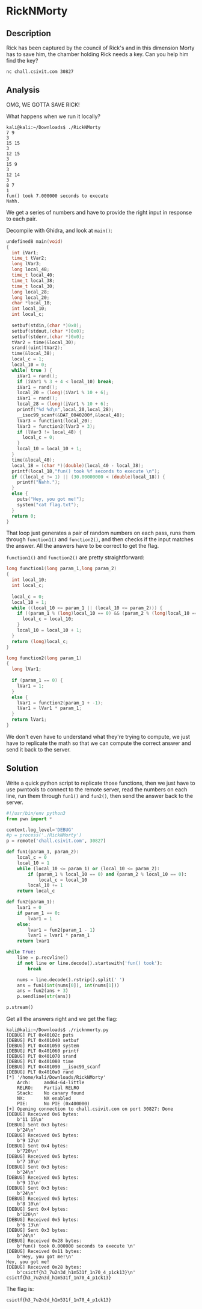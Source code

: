 # RickNMorty

## Description

Rick has been captured by the council of Rick's and in this dimension Morty has to save him, the chamber holding Rick needs a key. Can you help him find the key?

```
nc chall.csivit.com 30827
```

## Analysis

OMG, WE GOTTA SAVE RICK!

What happens when we run it locally?

```
kali@kali:~/Downloads$ ./RickNMorty
7 9
3
15 15
3
12 15
3
15 9
3
12 14
3
8 7
1
fun() took 7.000000 seconds to execute
Nahh.
```

We get a series of numbers and have to provide the right input in response to each pair.

Decompile with Ghidra, and look at `main()`:

```c
undefined8 main(void)
{
  int iVar1;
  time_t tVar2;
  long lVar3;
  long local_48;
  time_t local_40;
  time_t local_38;
  time_t local_30;
  long local_28;
  long local_20;
  char *local_18;
  int local_10;
  int local_c;
  
  setbuf(stdin,(char *)0x0);
  setbuf(stdout,(char *)0x0);
  setbuf(stderr,(char *)0x0);
  tVar2 = time(&local_30);
  srand((uint)tVar2);
  time(&local_38);
  local_c = 1;
  local_10 = 0;
  while( true ) {
    iVar1 = rand();
    if (iVar1 % 3 + 4 < local_10) break;
    iVar1 = rand();
    local_20 = (long)(iVar1 % 10 + 6);
    iVar1 = rand();
    local_28 = (long)(iVar1 % 10 + 6);
    printf("%d %d\n",local_20,local_28);
    __isoc99_scanf(&DAT_0040200f,&local_48);
    lVar3 = function1(local_20);
    lVar3 = function2(lVar3 + 3);
    if (lVar3 != local_48) {
      local_c = 0;
    }
    local_10 = local_10 + 1;
  }
  time(&local_40);
  local_18 = (char *)(double)(local_40 - local_38);
  printf(local_18,"fun() took %f seconds to execute \n");
  if ((local_c != 1) || (30.00000000 < (double)local_18)) {
    printf("Nahh.");
  }
  else {
    puts("Hey, you got me!");
    system("cat flag.txt");
  }
  return 0;
}
```

That loop just generates a pair of random numbers on each pass, runs them through `function1()` and `function2()`, and then checks if the input matches the answer. All the answers have to be correct to get the flag.

`function1()` and `function2()` are pretty straightforward:

```c
long function1(long param_1,long param_2)
{
  int local_10;
  int local_c;
  
  local_c = 0;
  local_10 = 1;
  while ((local_10 <= param_1 || (local_10 <= param_2))) {
    if ((param_1 % (long)local_10 == 0) && (param_2 % (long)local_10 == 0)) {
      local_c = local_10;
    }
    local_10 = local_10 + 1;
  }
  return (long)local_c;
}
```

```c
long function2(long param_1)
{
  long lVar1;
  
  if (param_1 == 0) {
    lVar1 = 1;
  }
  else {
    lVar1 = function2(param_1 + -1);
    lVar1 = lVar1 * param_1;
  }
  return lVar1;
}
```

We don't even have to understand what they're trying to compute, we just have to replicate the math so that we can compute the correct answer and send it back to the server.

## Solution

Write a quick python script to replicate those functions, then we just have to use pwntools to connect to the remote server, read the numbers on each line, run them through `fun1()` and `fun2()`, then send the answer back to the server.

```python
#!/usr/bin/env python3
from pwn import *

context.log_level='DEBUG'
#p = process('./RickNMorty')
p = remote('chall.csivit.com', 30827)

def fun1(param_1, param_2):
    local_c = 0
    local_10 = 1
    while (local_10 <= param_1) or (local_10 <= param_2):
        if (param_1 % local_10 == 0) and (param_2 % local_10 == 0):
            local_c = local_10
        local_10 += 1
    return local_c

def fun2(param_1):
    lvar1 = 0
    if param_1 == 0:
        lvar1 = 1
    else:
        lvar1 = fun2(param_1 - 1)
        lvar1 = lvar1 * param_1
    return lvar1

while True:
    line = p.recvline()
    if not line or line.decode().startswith('fun() took'):
        break

    nums = line.decode().rstrip().split(' ')
    ans = fun1(int(nums[0]), int(nums[1]))
    ans = fun2(ans + 3)
    p.sendline(str(ans))

p.stream()
```

Get all the answers right and we get the flag:

```
kali@kali:~/Downloads$ ./ricknmorty.py 
[DEBUG] PLT 0x40102c puts
[DEBUG] PLT 0x401040 setbuf
[DEBUG] PLT 0x401050 system
[DEBUG] PLT 0x401060 printf
[DEBUG] PLT 0x401070 srand
[DEBUG] PLT 0x401080 time
[DEBUG] PLT 0x401090 __isoc99_scanf
[DEBUG] PLT 0x4010a0 rand
[*] '/home/kali/Downloads/RickNMorty'
    Arch:     amd64-64-little
    RELRO:    Partial RELRO
    Stack:    No canary found
    NX:       NX enabled
    PIE:      No PIE (0x400000)
[+] Opening connection to chall.csivit.com on port 30827: Done
[DEBUG] Received 0x6 bytes:
    b'11 15\n'
[DEBUG] Sent 0x3 bytes:
    b'24\n'
[DEBUG] Received 0x5 bytes:
    b'9 12\n'
[DEBUG] Sent 0x4 bytes:
    b'720\n'
[DEBUG] Received 0x5 bytes:
    b'7 10\n'
[DEBUG] Sent 0x3 bytes:
    b'24\n'
[DEBUG] Received 0x5 bytes:
    b'9 11\n'
[DEBUG] Sent 0x3 bytes:
    b'24\n'
[DEBUG] Received 0x5 bytes:
    b'8 10\n'
[DEBUG] Sent 0x4 bytes:
    b'120\n'
[DEBUG] Received 0x5 bytes:
    b'6 13\n'
[DEBUG] Sent 0x3 bytes:
    b'24\n'
[DEBUG] Received 0x28 bytes:
    b'fun() took 0.000000 seconds to execute \n'
[DEBUG] Received 0x11 bytes:
    b'Hey, you got me!\n'
Hey, you got me!
[DEBUG] Received 0x28 bytes:
    b'csictf{h3_7u2n3d_h1m531f_1n70_4_p1ck13}\n'
csictf{h3_7u2n3d_h1m531f_1n70_4_p1ck13}
```

The flag is:

```
csictf{h3_7u2n3d_h1m531f_1n70_4_p1ck13}
```

